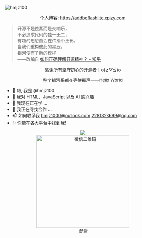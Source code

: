 ![hmjz100](https://socialify.git.ci/hmjz100/hmjz100/image?description=1&descriptionEditable=你能在各大平台中找到我~&font=Jost&logo=https%3A%2F%2Favatars.githubusercontent.com%2Fu%2F98228280&name=1&pattern=Circuit%20Board&theme=Auto)
<p align="center">个人博客: <a target="_blank" href="https://addbeflashlite.epizy.com">https://addbeflashlite.epizy.com</a></p>

> 开源不是独奏而是交响乐，  
> 不必追求代码的独一无二，  
> 有趣的思想自会在传播中生长。  
> 当我们重构彼此的星辰，  
> 银河便有了新的模样  
> ——改编自 [如何正确理解开源精神？ - 知乎](https://www.zhihu.com/question/383024084)

<p align="center">感谢所有坚守初心的开源者！o(≧▽≦)o </p>
<p align="center">整个银河系都在等待那声——Hello World</p>

- 👋 嗨, 我是 @hmjz100
- 👀 我对 HTML、JavaScript 以及 AI 感兴趣
- 🌱 我现在正在学 ...
- 💞️ 我正在寻找合作 ...
- 📫 如何联系我 hmjz1000@outlook.com 2281323699@qq.com
- ✨ 你能在各大平台中找到我!
  
<p align="center">
  <img src="https://views.whatilearened.today/views/github/hmjz100/hmjz100.svg"></img>
  <br/>
  <img src="https://greasyfork.org/rails/active_storage/blobs/redirect/eyJfcmFpbHMiOnsiZGF0YSI6MTQ5Njk0LCJwdXIiOiJibG9iX2lkIn19--1e4816b53eee84fdaba7448a49298de518c30282/wechat.webp" alt="微信二维码" width="300px" height="300px">
  <br/>
  <i>赞赏</i>
</p>

<!---
- 👋 Hi, I’m @hmjz100
- 👀 I’m interested in ...
- 🌱 I’m currently learning ...
- 💞️ I’m looking to collaborate on ...
- 📫 How to reach me ...

hmjz100/hmjz100 是一个 ✨ 特殊的 ✨ 存储库，因为它的 `README.md`（此文件）出现在您的 GitHub 个人资料中。
您可以单击“预览”链接查看您的更改。

https://avatar/s.githu/busercontent.com/u/98228280 width="150vh"

hmjz100/hmjz100 is a ✨ special ✨ repository because its `README.md` (this file) appears on your GitHub profile.
You can click the Preview link to take a look at your changes.

<br><br><br><br><br>
如你所见，Online-disk-direct-link-download-assistant是一个很直接的机器翻译，<br>
所以我取了一个新名字：LinkSwift

<img src="https://views.whatilearened.today/views/github/hmjz100/hmjz100.svg"></img>
![Views](https://views.whatilearened.today/views/github/hmjz100/hmjz100.svg)

<center>
	<p>
南村群童欺我老无力，忍能对面为盗贼。
	</p>
	<p>
因平台过于落后，此处脚本已经停止更新，请各位移步 Github 以安装此脚本的最新版
	</p>
	<p>
https://github.com/hmjz100/LinkSwift

	</p>
</center>

<center>
	<p>
		<img alt="GreasyFork Version" src="https://img.shields.io/badge/dynamic/json?label=版本&url=https://greasyfork.org/scripts/449291.json&query=version&logo=greasyfork&logoColor=white&labelColor=%23670000&color=%23574AB8&style=for-the-badge&cacheSeconds=10">
		<img alt="GreasyFork Good Rings" src="https://img.shields.io/badge/dynamic/json?label=好评&url=https://greasyfork.org/scripts/449291.json&query=good_ratings&logo=greasyfork&logoColor=white&labelColor=%23670000&color=gold&style=for-the-badge&cacheSeconds=10">
		<img alt="Github Stargazers" src="https://img.shields.io/github/stars/hmjz100/Online-disk-direct-link-download-assistant?label=星标&logo=github&logoColor=white&labelColor=black&color=gold&style=for-the-badge&cacheSeconds=10">
		<img alt="GreasyFork Daily Install" src="https://img.shields.io/badge/dynamic/json?label=日装&url=https://greasyfork.org/scripts/449291.json&query=daily_installs&logo=greasyfork&logoColor=white&labelColor=%23670000&color=blue&style=for-the-badge&cacheSeconds=10">
		<img alt="GreasyFork Total Install" src="https://img.shields.io/badge/dynamic/json?label=总装&url=https://greasyfork.org/scripts/449291.json&query=total_installs&logo=greasyfork&logoColor=white&labelColor=%23670000&color=blue&style=for-the-badge&cacheSeconds=10">
		<img alt="Github Forks" src="https://img.shields.io/github/forks/hmjz100/Online-disk-direct-link-download-assistant?label=复刻&logo=github&logoColor=white&labelColor=black&color=grey&style=for-the-badge&cacheSeconds=10">
		<br/>
		<img alt="Github Licence" src="https://img.shields.io/github/license/hmjz100/Online-disk-direct-link-download-assistant?label=许可&logo=github&logoColor=white&labelColor=black&color=grey&style=for-the-badge&cacheSeconds=10">
		<img alt="GreasyFork Licence" src="https://img.shields.io/greasyfork/l/449291?label=许可&logo=greasyfork&logoColor=white&labelColor=%23670000&color=grey&style=for-the-badge&cacheSeconds=10">
		<br/>
		<img alt="今日诗词" src="https://v2.jinrishici.com/one.svg">
		<br/>
		↓&nbsp;&nbsp;↓&nbsp;&nbsp;↓&nbsp;&nbsp;↓&nbsp;&nbsp;↓
	</p>
	<p>
		脚本并不支持加速下载，除非你办了对应网盘的会员
		<br/>
		但还能精简网盘的界面，避免臃肿到屏幕放不下内容
		<br/>
		不仅能够精简网盘界面，还支持美化网盘界面主题色
		<br/>
		（主题效果请翻到此页底部查看）
		<br/>
		↓&nbsp;&nbsp;↓&nbsp;&nbsp;↓&nbsp;&nbsp;↓&nbsp;&nbsp;↓
	</p>
	<p>
		佳作无人？能者先赏。也欢迎大家试试看 <a href="https://greasyfork.org/scripts/459404" target="_blank">国家智慧教育公共服务平台助手</a>，支持免登录查看各种内容
		<br/>
		自己做出的小玩意，欢迎大家试试看 <a href="https://greasyfork.org/scripts/519767" target="_blank">夸克网盘会员青春版</a>
		<br/>
		基于涛之雨大佬的脚本做出了个新的小玩意，欢迎大家试试看 <a href="https://greasyfork.org/scripts/519078" target="_blank">阿里云盘会员青春版</a>
		<br/>
		基于Qing大佬的脚本做出了个新的小玩意，欢迎大家试试看 <a href="https://greasyfork.org/scripts/513528" target="_blank">(改)123云盘下载助手</a>
		<br/>

		基于Gwen大佬的脚本做出了个新的小玩意，欢迎大家试试看 <a href="https://greasyfork.org/scripts/501407" target="_blank">(改)百度网盘会员青春版</a>
		<br/>
		↓&nbsp;&nbsp;↓&nbsp;&nbsp;↓&nbsp;&nbsp;↓&nbsp;&nbsp;↓
	</p>
</center>

## 说明

基于[【网盘直链下载助手】](https://www.baiduyun.wiki/install.html)修改 
- 原作者：[油小猴](https://www.youxiaohu.com/)
- 原脚本：[https://greasyfork.org/scripts/436446](https://greasyfork.org/scripts/436446) 
- 原脚本 Github 仓库：[https://github.com/syhyz1990/baiduyun](https://github.com/syhyz1990/baiduyun)
- 本脚本开源至 Github：[https://github.com/hmjz100/Online-disk-direct-link-download-assistant](https://github.com/hmjz100/Online-disk-direct-link-download-assistant)

<center>
	<p>
		<img alt="Starchart" src="https://starchart.cc/hmjz100/Online-disk-direct-link-download-assistant.svg?variant=adaptive&line=%23574ab8">
		<br/>
		Github 星标历史
	</p>
</center>

## 简介

现已支持百度阿里天翼迅雷夸克移动六大网盘，可使用IDM等工具下载，完美适配Chrome等18种浏览器，可在无法安装客户端的环境下使用，助手免费开源。😎

![Tampermonkey BETA 篡改猴测试版](https://img.shields.io/chrome-web-store/v/gcalenpjmijncebpfijmoaglllgpjagf.svg?label=Tampermonkey%20BETA%20篡改猴测试版&logo=tampermonkey&logoColor=red&color=red)
![TamperMonkey 篡改猴](https://img.shields.io/chrome-web-store/v/dhdgffkkebhmkfjojejmpbldmpobfkfo.svg?label=Tampermonkey%20篡改猴&logo=tampermonkey&logoColor=white&color=brightgreen)  
![Google Chrome-≥76.0](https://img.shields.io/badge/Google_Chrome-≥76.0-yellow.svg)
![Microsoft Edge-≥88.0](https://img.shields.io/badge/Microsoft_Edge-≥88.0-blue.svg)
![支持平台](https://img.shields.io/badge/支持平台-Windows_|_Mac_|_Linux_|_Android-blueviolet.svg)

#### 卑微的小标题

这个脚本只有一个人在修改\~如果喜欢的话还请留个[好评](https://greasyfork.org/scripts/449291/feedback)和[Star](https://github.com/hmjz100/Online-disk-direct-link-download-assistant)哦\~或者在评论区随便句话也行的(>_<)，还可以来[看看我的其他脚本!](https://greasyfork.org/zh-CN/users/893941-hmjz100)  
- 如有bug等问题请前往Github发[issues反馈](https://github.com/hmjz100/Online-disk-direct-link-download-assistant/issues)  
- 或者在[GreasyFork反馈](https://greasyfork.org/scripts/449291/feedback)，如果看到的话我会尽量修改。  

## 版本号

V. 1.0.9.6（改自 6.2.7 版本）  
- 如果 此处公布的脚本版本号 与 您获取到本脚本的网站 上公布的脚本版本号不一致，请不要安装，因为那可能是盗脚本的网站   
例如 MonkeyFork 就是盗用本脚本的网站之一，本脚本目前仅在 Github 与 Greasy(或者Sleazy?)Fork 还有 ScriptCat 发布，如果您是在其他渠道获取到本脚本的，请不要安装。

## 各网盘官方会员购买渠道

|   名称   | 渠道 | 链接 | 注释 |
|----------|------|------|------|
| 百度网盘 | 官网 | [https://pan.baidu.com/buy/checkoutcounter](https://pan.baidu.com/buy/checkoutcounter) | / |
| 百度网盘 | 淘宝 | [https://baiduwangpan.tmall.com/search.htm?spm=a1z10.1-b-s.w5001-24038116938.4.2d6f62e1KI4QRJ](https://baiduwangpan.tmall.com/search.htm?spm=a1z10.1-b-s.w5001-24038116938.4.2d6f62e1KI4QRJ) | 优惠以及短时下载券 |
| 百度网盘 | 京东 | [https://mall.jd.com/view_search-1367141-0-99-1-24-1.html](https://mall.jd.com/view_search-1367141-0-99-1-24-1.html) | 优惠以及短时下载券 |
| 阿里云盘 | 官网 | [https://www.aliyundrive.com/drive/membership](https://www.aliyundrive.com/drive/membership) | / |
| 天翼云盘 | 官网 | [https://cloud.189.cn/web/vip](https://cloud.189.cn/web/vip) | / |
| 迅雷云盘 | 官网 | [https://vip.xunlei.com/](https://vip.xunlei.com/) | / |
| 夸克网盘 | 官网 | [https://pan.quark.cn/list](https://pan.quark.cn/list) | / |
| 移动云盘 | 官网 | [https://vip.yun.139.com/vip/](https://vip.yun.139.com/vip/) | / |

## 更新日志

| 版本号 | 创建日期 | 更新日志 |
| -------- | -------- | -------- |
| 1.0.9.6 | 2024年10月28日 | 1、支持在百度网盘中选择文件夹下载；|
|         |                | 2、优化部分提示。|
| 1.0.9.5 | 2024年10月14日 | 1、修复因代码逻辑错误而无法获取链接的 Bug。|
| 1.0.9.4 | 2024年10月09日 | 1、修复因百度网盘 AccessToken 过期导致无法获取链接的 Bug。|
| 1.0.9.3 | 2024年08月10日 | 1、若网盘不支持在分享中下载，将仅显示保存网盘按钮；|
|         |                | 2、优化下载界面，支持选择 Iframe 或 Blob 的方式来下载文件，增加按钮的提示文本；|
|         |                | 3、优化 CSS 样式，统一了 SweetAlert2 按钮样式，同时适配了 Dark Reader 插件，界面更协调；|
|         |                | 4、支持修改油小猴网站主题色；|
|         |                | 5、原有主题相关设置现已移动至助手美化页面中。|
| 1.0.9.2 | 2024年08月04日 | 1、修复使用API下载时有可能会导致IDM无限弹窗的Bug。|
| 1.0.9.1 | 2024年07月30日 | 1、修复在百度网盘旧版下脚本无法删除元素的Bug。|
| 1.0.9   | 2024年07月29日 | 1、跟进官方V6.2.7，修复因无法进行百度授权而导致获取直链报错 9019 的 Bug。|
| 1.0.8.9 | 2024年07月22日 | 1、跟进官方V6.2.3，优化保存到网盘提示，修复阿里云盘、移动云盘失效的问题；|
|         |                | 2、优化修改网盘主题的代码，减少对页面的破坏。|
| 1.0.8.8 | 2024年05月09日 | 1、修复下载菜单字体过小的Bug。|
| 1.0.8.7 | 2024年05月08日 | 1、修复在阿里云盘分享页面下点击“未点亮”按钮时没有任何反应的Bug；|
|         |                | 2、更新并优化网盘界面精简规则；<br/>3、支持更换 百度网盘、阿里云盘、迅雷云盘、夸克网盘、移动云盘 界面的主题颜色。|
| 1.0.8.6 | 2024年04月08日 | 1、新增移动云盘会员中心页面，可在网盘中点击“会员中心”按钮查看(但无法使用第三方支付)。|
| 1.0.8.5 | 2024年04月07日 | 1、跟进官方V6.1.6，修复迅雷网盘分享页面无法选中文件，修复移动云盘无法判断页面。|
| 1.0.8.4 | 2024年04月07日 | 1、修复因重复绑定按钮而导致命令重复执行的Bug；|
|         |                | 2、优化调试信息界面排版；|
|         |                | 3、移除对百度网盘手机网页版的支持。|
| 1.0.8.3 | 2024年02月11日 | 1、适配阿里云盘新域名alipan.com。|
| 1.0.8.2 | 2023年11月29日 | 1、更换新图标。|
| 1.0.8.1 | 2023年11月25日 | 1、修复因重复绑定按钮而导致RPC下载会发送多条下载请求的Bug；|
|         |                | 2、选择不使用油小猴服务器时，“用ghproxy连接Github仓库”更换为“用jsdelivr连接Github仓库”；|
|         |                | 3、跟进官方V6.1.4版本，修复移动网盘无法获取链接，支持阿里云盘新域名alipan.com。|
| 1.0.8   | 2023年11月05日 | 1、修复迅雷网盘勾选文件后仍提示未勾选。|
| 1.0.7.9 | 2023年11月05日 | 1、更新精简网盘元素匹配规则，防止因通知横条而导致不能点到“API下载”以下的按钮。|
| 1.0.7.8 | 2023年09月10日 | 1、跟进官方V6.1.2，加入V2接口；|
|         |                | 2、修复百度网盘下载时因为获取不到accessToken而一直转圈。|
| 1.0.7.7 | 2023年09月03日 | 1、修复百度网盘的按钮会因为主题不同而被改变颜色的Bug；|
|         |                | 2、更新夸克网盘按钮与界面。|
| 1.0.7.6 | 2023年09月01日 | 1、修复“注入”功能；|
|         |                | 2、黑暗模式支持随设置热切换。|
| 1.0.7.5 | 2023年08月31日 | 1、修复阿里云盘下载逻辑；|
|         |                | 2、精简代码；|
|         |                | 3、支持深色模式；|
|         |                | 4、修改部分提示文本；|
|         |                | 5、修改部分CSS；|
|         |                | 6、设置可测试RPC连接。|
| 1.0.7.4 | 2023年08月27日 | 1、优化下载逻辑；|
|         |                | 2、修复阿里云盘无法使用API下载。|
| 1.0.7.3 | 2023年08月24日 | 1、如果出现网络请求错误时支持自动重新请求；|
|         |                | 2、可选择是否使用油小猴服务器。 |
| 1.0.7.2 | 2023年07月29日 | 1、修复使用RPC下载时会重复发送链接的Bug。 |
| 1.0.7.1 | 2023年07月27日 | 1、\[实验功能，不影响正常使用\]支持百度网盘手机网页版，勾选文件后可在顶栏找到“下载助手”按钮。 |
| 1.0.7   | 2023年07月26日 | 1、重构夸克网盘、阿里云盘按钮。 |
| 1.0.6.9 | 2023年07月25日 | 1、下载窗口加入关闭按钮。 |
| 1.0.6.8 | 2023年07月24日 | 1、修复夸克网盘按钮错位。 |
| 1.0.6.7 | 2023年07月24日 | 1、将百度网盘界面修改为主题色，可在设置选择是否修改；|
|         |                | 2、增加主题色名称，更改部分内容颜色；|
|         |                | 3、移动云盘API下载支持批量复制；|
|         |                | 4、优化控制台输出结果；|
|         |                | 5、百度网盘API下载不使用IDM时可以显示剩余时间；|
|         |                | 6、“取消点亮按钮”按钮的位置现已移动到设置页面。|
|         |                | 7、homo特有的彩蛋又回来力(喜)。 |
| 1.0.6.6 | 2023年06月07日 | 1、修复暗号错误。 |
| 1.0.6.5 | 2023年06月04日 | 1、修复即使输入正确暗号也不能成功点亮按钮的服务器错误。 |
| 1.0.6.4 | 2023年06月02日 | 1、跟进官方V6.1.1版本，修复阿里云盘获取下载链接时的问题。 |
| 1.0.6.3 | 2023年05月19日 | 1、照顾小屏幕用户，将始终显示复制全部链接的按钮；|
|         |                | 2、增加取消下载时的动画。 |
| 1.0.6.2 | 2023年05月08日 | 1、修复部分界面错位，实现CSS内置；|
|         |                | 2、百度网盘界面将变得更加简洁。 |
| 1.0.6.1 | 2023年05月06日 | 1、新增百度云盘API下载支持复制链接；
|         |                | 2、为了照顾手机浏览器用户，增大项目之间间隙，新增隐藏IDM提示选项，可在助手设置中启用；|
|         |                | 3、修改CSS，界面会出现更多的主题色；|
|         |                | 4、支持在游小猴官网查看暗号；|
|         |                | 5、修复部分语法错误。 |
| 1.0.6   | 2023年04月15日 | 1、修复了打开阿里云盘分享连接时因下载移动端广告导致只能点击API下载；|
|         |                | 2、跟进官方6.0.4版本，修复夸克网盘获取下载链接失效、支持移动云盘。 |
| 1.0.5.5 | 2023年04月01日 | 1、感谢[Night-stars](https://greasyfork.org/users/1049890-night-stars-1)的帮助，修复因为原作者服务器导致的初始化暗号识别错误；|
|         |                | 2、修改一些文本以及提供给服务器的信息。 |
| 1.0.5.4 | 2023年03月13日 | 1、小修小改css，让主题色出现在更多地方；|
|         |                | 2、修改下载链接获取失败的提示；|
|         |                | 3、增加更多的主题色，可在助手设置查看；|
|         |                | 4、homo彩蛋被删去力（悲）。 |
| 1.0.5.3 | 2023年03月10日 | 1、阿里云盘可以摸到下载菜单了。 |
| 1.0.5.2 | 2022年10月04日 | 1、增加脚本信息菜单；|
|         |                | 2、优化阿里云盘显示svg图片；|
|         |                | 3、修改弹窗按钮颜色。 |
| 1.0.5.1 | 2022年09月30日 | 1、修复在切换按钮主题后夸克网盘不能正常显示按钮。 |
| 1.0.5   | 2022年09月21日 | 1、跟进官方5.9.4版，修复文件名识别。 |
| 1.0.4   | 2022年08月13日 | 1、修复了原作者留下的夸克网盘切换文件夹就多一个“下载助手”按钮的大BUG；|
|         |                | 2、在下载菜单增加“助手设置”“更新日志”按钮；|
|         |                | 3、修改阿里云盘和夸克网盘下载助手按钮样式；|
|         |                | 4、增加“取消点亮按钮”油猴菜单；|
|         |                | 5、修改部分css，使其与选择的主题更贴切。 |
| 1.0.3   | 2022年08月11日 | 1、增加homo特有的彩蛋 |
| 1.0.2   | 2022年08月10日 | 1、修改并加宽界面，调整部分css，使Sweetalert2界面更美观，更与原版相近；|
|         |                | 2、修改部分提示文字，使文字更容易复制。 |
| 1.0.1   | 2022年08月10日 | 1、去除更新提示；|
|         |                | 2、更新Sweetalert2至11版本。 |
| 1.0.0   | 2022年08月10日 | 1、增加“注入”功能（bushi）； |
|         |                | 2、去除广告。|
|         |                | (脚本发布)|

---

<center>这是给认真阅读完README文件的人的赞美</center>
<center>个人博客: <a target="_blank" href="https://addbeflashlite.epizy.com">https://addbeflashlite.epizy.com</a></center>

---

```
在代码的世界里，光芒四射，  
每一行代码都是一段心跳的旋律。  
指尖飞舞，如画笔在画布上滑过，  
在屏幕上勾勒出无限的可能。  
  
白天黑夜，思绪在编译，  
逻辑与创意交织，成就了梦想的翅膀。  
错误与调试，是成长的脚印，  
每一次改进，都是智慧的升华。  
  
JavaScript 如魔法，操控着网页的灵魂，  
HTML 是坚实的骨架，撑起网络的基础结构。  
CSS 是缤纷的色彩，为梦想涂上斑斓的画卷，  
AI 是我们的未来，指引着我们前行的方向。  
  
编程之旅，充满挑战与激情，  
每一次运行，都是探索未知的冒险。  
代码如诗，诉说着我们的故事，  
在这数字的海洋中，追寻无尽的可能。
```

<img src="https://greasyfork.org/rails/active_storage/blobs/redirect/eyJfcmFpbHMiOnsiZGF0YSI6MTQ5Njk0LCJwdXIiOiJibG9iX2lkIn19--1e4816b53eee84fdaba7448a49298de518c30282/wechat.webp" alt="微信二维码" width="300px" height="300px">

> 菩提本无树,明镜亦非台。本来无一物,何处惹尘埃。——《菩提偈》惠能  
>  
> 开放、平等、协作、快速、共享。 ——互联网精神  
>  
> 开源的理念追求的并不是独一无二，而是传播有趣的东西，你并不一定非要做出别人无法做出的东西。只要有趣，你可以把别人的东西做出来，别人也可以把你的东西做出来，仍然能从中获得一些乐趣，可以极大的满足人创造的需求。——[如何正确理解开源精神？ -知乎](https://www.zhihu.com/question/383024084)

感谢任何为开源社区做奉献的人！当然也包括我改的项目的原作者o(≧▽≦)o  

<img src="https://github-readme-stats.vercel.app/api?username=hmjz100&show_icons=true"></img>
--->
